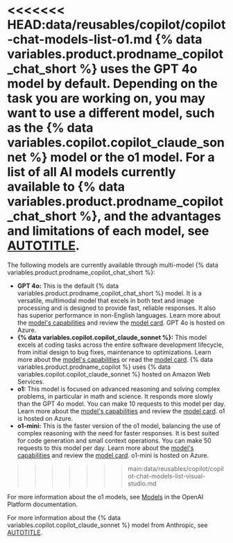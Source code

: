 <<<<<<< HEAD:data/reusables/copilot/copilot-chat-models-list-o1.md
{% data variables.product.prodname_copilot_chat_short %} uses the GPT 4o model by default. Depending on the task you are working on, you may want to use a different model, such as the {% data variables.copilot.copilot_claude_sonnet %} model or the o1 model. For a list of all AI models currently available to {% data variables.product.prodname_copilot_chat_short %}, and the advantages and limitations of each model, see [AUTOTITLE](/copilot/using-github-copilot/github-copilot-chat-cheat-sheet?#ai-models-1).
=======
The following models are currently available through multi-model {% data variables.product.prodname_copilot_chat_short %}:

* **GPT 4o:** This is the default {% data variables.product.prodname_copilot_chat_short %} model. It is a versatile, multimodal model that excels in both text and image processing and is designed to provide fast, reliable responses. It also has superior performance in non-English languages. Learn more about the [model's capabilities](https://platform.openai.com/docs/models/gpt-4o) and review the [model card](https://openai.com/index/gpt-4o-system-card/). GPT 4o is hosted on Azure.
* **{% data variables.copilot.copilot_claude_sonnet %}:** This model excels at coding tasks across the entire software development lifecycle, from initial design to bug fixes, maintenance to optimizations. Learn more about the [model's capabilities](https://www.anthropic.com/claude/sonnet) or read the [model card](https://assets.anthropic.com/m/61e7d27f8c8f5919/original/Claude-3-Model-Card.pdf). {% data variables.product.prodname_copilot %} uses {% data variables.copilot.copilot_claude_sonnet %} hosted on Amazon Web Services.
* **o1:** This model is focused on advanced reasoning and solving complex problems, in particular in math and science. It responds more slowly than the GPT 4o model. You can make 10 requests to this model per day. Learn more about the [model's capabilities](https://platform.openai.com/docs/models/o1) and review the [model card](https://openai.com/index/openai-o1-system-card/). o1 is hosted on Azure.
* **o1-mini:** This is the faster version of the o1 model, balancing the use of complex reasoning with the need for faster responses. It is best suited for code generation and small context operations. You can make 50 requests to this model per day. Learn more about the [model's capabilities](https://platform.openai.com/docs/models/o1) and review the [model card](https://openai.com/index/openai-o1-system-card/). o1-mini is hosted on Azure.
>>>>>>> main:data/reusables/copilot/copilot-chat-models-list-visual-studio.md

For more information about the o1 models, see [Models](https://platform.openai.com/docs/models/models) in the OpenAI Platform documentation.

For more information about the {% data variables.copilot.copilot_claude_sonnet %} model from Anthropic, see [AUTOTITLE](/copilot/using-github-copilot/using-claude-sonnet-in-github-copilot).
